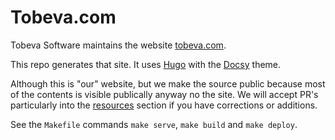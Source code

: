 # Tobeva.com

Tobeva Software maintains the website [tobeva.com](https://tobeva.com).

This repo generates that site. It uses [Hugo](https://gohugo.io/) with the [Docsy](https://github.com/google/docsy) theme.

Although this is "our" website, but we make the source public because most of the contents is visible publically anyway no the site. We will accept PR's particularly into the [resources](content/resources) section if you have corrections or additions.

See the `Makefile` commands `make serve`, `make build` and `make deploy`.
